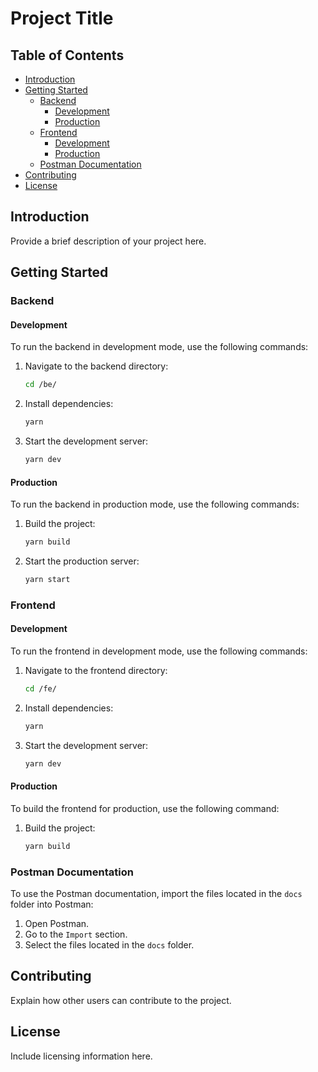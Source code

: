 # Project Title

## Table of Contents
- [Introduction](#introduction)
- [Getting Started](#getting-started)
  - [Backend](#backend)
    - [Development](#development)
    - [Production](#production)
  - [Frontend](#frontend)
    - [Development](#development-1)
    - [Production](#production-1)
  - [Postman Documentation](#postman-documentation)
- [Contributing](#contributing)
- [License](#license)

## Introduction
Provide a brief description of your project here.

## Getting Started

### Backend

#### Development
To run the backend in development mode, use the following commands:
1. Navigate to the backend directory:
    ```bash
    cd /be/
    ```
2. Install dependencies:
    ```bash
    yarn
    ```
3. Start the development server:
    ```bash
    yarn dev
    ```

#### Production
To run the backend in production mode, use the following commands:
1. Build the project:
    ```bash
    yarn build
    ```
2. Start the production server:
    ```bash
    yarn start
    ```

### Frontend

#### Development
To run the frontend in development mode, use the following commands:
1. Navigate to the frontend directory:
    ```bash
    cd /fe/
    ```
2. Install dependencies:
    ```bash
    yarn
    ```
3. Start the development server:
    ```bash
    yarn dev
    ```

#### Production
To build the frontend for production, use the following command:
1. Build the project:
    ```bash
    yarn build
    ```

### Postman Documentation
To use the Postman documentation, import the files located in the `docs` folder into Postman:
1. Open Postman.
2. Go to the `Import` section.
3. Select the files located in the `docs` folder.

## Contributing
Explain how other users can contribute to the project.

## License
Include licensing information here.
